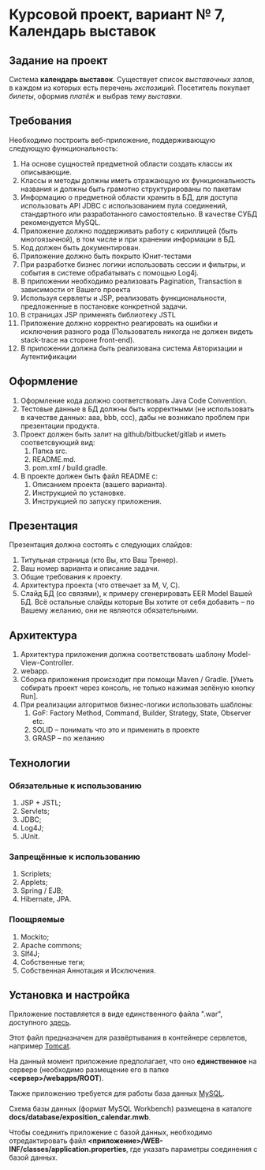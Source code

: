# Курсовой проект, вариант № 7, Календарь выставок

## Задание на проект

Система **календарь выставок**. Существует список *выставочных залов*, в
каждом из которых есть перечень *экспозиций*. Посетитель покупает
*билеты*, оформив *платёж* и выбрав *тему выставки*.

## Требования

Необходимо построить веб-приложение, поддерживающую следующую функциональность:

1. На основе сущностей предметной области создать классы их описывающие.
2. Классы и методы должны иметь отражающую их функциональность названия и должны быть грамотно структурированы по пакетам
3. Информацию о предметной области хранить в БД, для доступа использовать API JDBC с использованием пула соединений, стандартного или разработанного самостоятельно. В качестве СУБД рекомендуется MySQL.
4. Приложение должно поддерживать работу с кириллицей (быть многоязычной), в том числе и при хранении информации в БД.
5. Код должен быть документирован.
6. Приложение должно быть покрыто Юнит-тестами
7. При разработке бизнес логики использовать сессии и фильтры, и события в системе обрабатывать с помощью Log4j.
8. В приложении необходимо реализовать Pagination, Transaction в зависимости от Вашего проекта
9. Используя сервлеты и JSP, реализовать функциональности, предложенные в постановке конкретной задачи.
10. В страницах JSP применять библиотеку JSTL 
11. Приложение должно корректно реагировать на ошибки и исключения разного рода (Пользователь никогда не должен видеть stack-trace на стороне front-end).
12. В приложении должна быть реализована система Авторизации и Аутентификации

## Оформление
1.	Оформление кода должно соответствовать Java Code Convention.
2.	Тестовые данные в БД должны быть корректными (не использовать в качестве данных: aaa, bbb, ccc), дабы не возникало проблем при презентации продукта.
3.	Проект должен быть залит на github/bitbucket/gitlab и иметь соответсвующий вид:
    1. Папка src.
    2.	README.md.
    3.	pom.xml / build.gradle.
4.	В проекте должен быть файл README с:
    1.	Описанием проекта (вашего варианта).
    2.	Инструкцией по установке.
    3.	Инструкцией по запуску приложения.

## Презентация

Презентация должна состоять с следующих слайдов:
1.	Титульная страница (кто Вы, кто Ваш Тренер).
2.	Ваш номер варианта и описание задачи.
3.	Общие требования к проекту.
4.	Архитектура проекта (что отвечает за M, V, C).
5.	Слайд БД (со связями), к примеру сгенерировать EER Model Вашей БД.
Всё остальные слайды которые Вы хотите от себя добавить – по Вашему желанию, они не являются обязательными.


## Архитектура
1.	Архитектура приложения должна соответствовать шаблону Model-View-Controller.
2.	webapp.
3.	Сборка приложения происходит при помощи Maven / Gradle. [Уметь собирать проект через консоль, не только нажимая зелёную кнопку Run].
4.	При реализации алгоритмов бизнес-логики использовать шаблоны:
    1. GoF: Factory Method, Command, Builder, Strategy, State, Observer etc.
    2. SOLID – понимать что это и применить в проекте 
    3. GRASP – по желанию

 
## Технологии

### Обязательные к использованию
1.	JSP + JSTL;
2.	Servlets;
3.	JDBC;
4.	Log4J;
5.	JUnit.

### Запрещённые к использованию
1.	Scriplets;
2.	Applets;
3.	Spring / EJB;
4.	Hibernate, JPA.

### Поощряемые
1.	Mockito;
2.	Apache commons;
3.	Slf4J;
4.	Собственные теги;
5.	Собственная Аннотация и Исключения.

## Установка и настройка
Приложение поставляется в виде единственного файла ".war", доступного [здесь](https://github.com/Myshj/exposition_manager/releases).

Этот файл предназначен для развёртывания в контейнере сервлетов, например [Tomcat](http://tomcat.apache.org/).

На данный момент приложение предполагает, что оно **единственное** на сервере (необходимо размещение его в папке **<сервер>/webapps/ROOT**).

Также приложению требуется для работы база данных [MySQL](https://www.mysql.com/).

Схема базы данных (формат MySQL Workbench) размещена в каталоге **docs/database/exposition_calendar.mwb**.

Чтобы соединить приложение с базой данных, необходимо отредактировать файл **<приложение>/WEB-INF/classes/application.properties**, где указать параметры соединения с базой данных.
